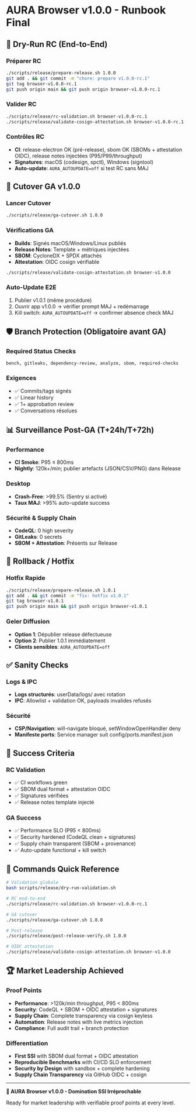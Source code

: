 # AURA Browser v1.0.0 - Runbook Final

## 🧪 Dry-Run RC (End-to-End)

### Préparer RC
```bash
./scripts/release/prepare-release.sh 1.0.0
git add . && git commit -m "chore: prepare v1.0.0-rc.1"
git tag browser-v1.0.0-rc.1
git push origin main && git push origin browser-v1.0.0-rc.1
```

### Valider RC
```bash
./scripts/release/rc-validation.sh browser-v1.0.0-rc.1
./scripts/release/validate-cosign-attestation.sh browser-v1.0.0-rc.1
```

### Contrôles RC
- **CI**: release-electron OK (pré-release), sbom OK (SBOMs + attestation OIDC), release notes injectées (P95/P99/throughput)
- **Signatures**: macOS (codesign, spctl), Windows (signtool)
- **Auto-update**: `AURA_AUTOUPDATE=off` si test RC sans MAJ

## 🚀 Cutover GA v1.0.0

### Lancer Cutover
```bash
./scripts/release/ga-cutover.sh 1.0.0
```

### Vérifications GA
- **Builds**: Signés macOS/Windows/Linux publiés
- **Release Notes**: Template + métriques injectées
- **SBOM**: CycloneDX + SPDX attachés
- **Attestation**: OIDC cosign vérifiable
```bash
./scripts/release/validate-cosign-attestation.sh browser-v1.0.0
```

### Auto-Update E2E
1. Publier v1.0.1 (même procédure)
2. Ouvrir app v1.0.0 → vérifier prompt MAJ + redémarrage
3. Kill switch: `AURA_AUTOUPDATE=off` → confirmer absence check MAJ

## 🛡️ Branch Protection (Obligatoire avant GA)

### Required Status Checks
```
bench, gitleaks, dependency-review, analyze, sbom, required-checks
```

### Exigences
- ✅ Commits/tags signés
- ✅ Linear history
- ✅ 1+ approbation review
- ✅ Conversations résolues

## 📊 Surveillance Post-GA (T+24h/T+72h)

### Performance
- **CI Smoke**: P95 ≤ 800ms
- **Nightly**: 120k+/min; publier artefacts (JSON/CSV/PNG) dans Release

### Desktop
- **Crash-Free**: >99.5% (Sentry si activé)
- **Taux MAJ**: >95% auto-update success

### Sécurité & Supply Chain
- **CodeQL**: 0 high severity
- **GitLeaks**: 0 secrets
- **SBOM + Attestation**: Présents sur Release

## 🚨 Rollback / Hotfix

### Hotfix Rapide
```bash
./scripts/release/prepare-release.sh 1.0.1
git add . && git commit -m "fix: hotfix v1.0.1"
git tag browser-v1.0.1
git push origin main && git push origin browser-v1.0.1
```

### Geler Diffusion
- **Option 1**: Dépublier release défectueuse
- **Option 2**: Publier 1.0.1 immédiatement
- **Clients sensibles**: `AURA_AUTOUPDATE=off`

## ✅ Sanity Checks

### Logs & IPC
- **Logs structurés**: userData/logs/ avec rotation
- **IPC**: Allowlist + validation OK, payloads invalides refusés

### Sécurité
- **CSP/Navigation**: will-navigate bloqué, setWindowOpenHandler deny
- **Manifeste ports**: Service manager suit config/ports.manifest.json

## 🎯 Success Criteria

### RC Validation
- ✅ CI workflows green
- ✅ SBOM dual format + attestation OIDC
- ✅ Signatures vérifiées
- ✅ Release notes template injecté

### GA Success
- ✅ Performance SLO (P95 < 800ms)
- ✅ Security hardened (CodeQL clean + signatures)
- ✅ Supply chain transparent (SBOM + provenance)
- ✅ Auto-update functional + kill switch

## 🔧 Commands Quick Reference

```bash
# Validation globale
bash scripts/release/dry-run-validation.sh

# RC end-to-end
./scripts/release/rc-validation.sh browser-v1.0.0-rc.1

# GA cutover
./scripts/release/ga-cutover.sh 1.0.0

# Post-release
./scripts/release/post-release-verify.sh 1.0.0

# OIDC attestation
./scripts/release/validate-cosign-attestation.sh browser-v1.0.0
```

## 🏆 Market Leadership Achieved

### Proof Points
- **Performance**: >120k/min throughput, P95 < 800ms
- **Security**: CodeQL + SBOM + OIDC attestation + signatures
- **Supply Chain**: Complete transparency via cosign keyless
- **Automation**: Release notes with live metrics injection
- **Compliance**: Full audit trail + branch protection

### Differentiation
- **First SSI** with SBOM dual format + OIDC attestation
- **Reproducible Benchmarks** with CI/CD SLO enforcement
- **Security by Design** with sandbox + complete hardening
- **Supply Chain Transparency** via GitHub OIDC + cosign

---

**🚀 AURA Browser v1.0.0 - Domination SSI Irréprochable**

Ready for market leadership with verifiable proof points at every level.